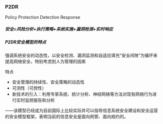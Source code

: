 ### P2DR

Policy Protection Detection Response

##### 安全=风险分析+执行策略+系统实施+漏洞检测+实时响应

##### P2DR安全模型的特点

强调系统安全的动态性，以安全检测、漏洞监测和自适应填充“安全间隙”为循环来提高网络安全，特别考虑到人为管理的因素

特点

* 安全管理的持续性、安全策略的动态性
* 可测性（可控性）
* 新技术的引入：利用专家系统、统计分析、神经网络等方法对现有网络行为进行实时监控报告和分析

——该模型已经成为目前国际上比较实际并可以指导信息系统安全建设和安全运营的安全模型框架，表明当前的信息安全是面向网管、面向规约的。





